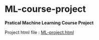 # ML-course-project
**Pratical Machine Learning Course Project**

Project html file : [ML-project.html](https://jetzgetzlos.github.io/ML-course-project/ML-project.html)
